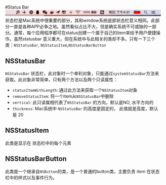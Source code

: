 #Status Bar  
![20180726153259393652234.png](../../assets/gitbook/20180726153259393652234.png)
状态栏是Mac系统中很重要的部分，其和window系统底部状态栏意义相同。此部分一直是各种APP必争之地。虽然看似占比不大，但是确实系统不可或缺的一部分。通常，每个应用程序都可在status创建一个属于自己的item来给予用户便捷操作。虽然statusbar 意义重大，但在系统中与此相关的类却不多。只有一下三个类：`NSStatusBar`, `NSStatusItem`,`NSStatusBarButton`   


## NSStatusBar  
`NSStatusBar` 状态栏，此对象时一个单利对象，只能通过`systemStatusBar`方法来获取。此对象非常简单，只有两个方法以及两个只读属性：  
* `statusItemWithLength:`通过此方法来获取一个`NSStatusItem`对象  
* `removeStatusItem`: 将一个item从`NSStatusBar`中删除  
* `vertical`: 此只读属相代表了`NSStatusBar` 的方向，默认是NO, 水平方向的  
* `thickness`: Mac系统中 `NSStatusBar` 的高度是固定的， 此值就是高度，默认是 20   

## NSStatusItem  
此类是显示在 状态栏中的每个元素


## NSStatusBarButton  
此类是一个继承自`NSButton`的类，是一个普通的button类，主要负责 item 在状态栏中的样式以及事件行为。  


